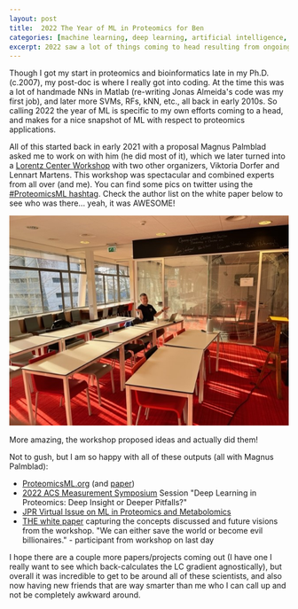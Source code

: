 ```yaml
---
layout: post
title:  2022 The Year of ML in Proteomics for Ben
categories: [machine learning, deep learning, artificial intelligence, synthetic data, Lorentz Center]
excerpt: 2022 saw a lot of things coming to head resulting from ongoing projects with Magnus Palmblad, and together they are a pretty cool snapshot of where ML stands in proteomics. Probably already old as I write this. 
---
```



Though I got my start in proteomics and bioinformatics late in my Ph.D. (c.2007), my post-doc is where I really got into coding. At the time this was a lot of handmade NNs in Matlab (re-writing Jonas Almeida's code was my first job), and later more SVMs, RFs, kNN, etc., all back in early 2010s. So calling 2022 the year of ML is specific to my own efforts coming to a head, and makes for a nice snapshot of ML with respect to proteomics applications.


All of this started back in early 2021 with a proposal Magnus Palmblad asked me to work on with him (he did most of it), which we later turned into a [Lorentz Center Workshop](https://www.lorentzcenter.nl/proteomics-and-machine-learning.html) with two other organizers, Viktoria Dorfer and Lennart Martens. This workshop was spectacular and combined experts from all over (and me). You can find some pics on twitter using the [#ProteomicsML hashtag](https://twitter.com/search?q=%23proteomicsML&src=typed_query). Check the author list on the white paper below to see who was there... yeah, it was AWESOME!


![Magnus at Lorentz Center](/images/magnusLorentz2022.jpg)


More amazing, the workshop proposed ideas and actually did them!


Not to gush, but I am so happy with all of these outputs (all with Magnus Palmblad):
- [ProteomicsML.org](https://proteomicsml.org/) (and [paper](https://pubs.acs.org/doi/10.1021/acs.jproteome.2c00629))
- [2022 ACS Measurement Symposium](https://symposium.acs.org/2022/innovations/) Session "Deep Learning in Proteomics: Deep Insight or Deeper Pitfalls?"
- [JPR Virtual Issue on ML in Proteomics and Metabolomics](https://pubs.acs.org/page/vi/machine-learning-omics?ref=vi_collection)
- [THE white paper](https://pubs.acs.org/doi/10.1021/acs.jproteome.2c00711) capturing the concepts discussed and future visions from the workshop. "We can either save the world or become evil billionaires." - participant from workshop on last day


I hope there are a couple more papers/projects coming out (I have one I really want to see which back-calculates the LC gradient agnostically), but overall it was incredible to get to be around all of these scientists, and also now having new friends that are way smarter than me who I can call up and not be completely awkward  around.

 

&nbsp;  
&nbsp;  
&nbsp;  
